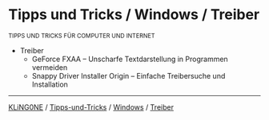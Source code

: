 # Tipps und Tricks / Windows / Treiber
<small>TIPPS UND TRICKS FÜR COMPUTER UND INTERNET</small>

* Treiber
  * GeForce FXAA – Unscharfe Textdarstellung in Programmen vermeiden
  * Snappy Driver Installer Origin – Einfache Treibersuche und Installation

---

[KLiNG0NE](https://github.com/KLiNG0NE/) / [Tipps-und-Tricks](https://github.com/KLiNG0NE/Tipps-und-Tricks) / [Windows](../Windows) / [Treiber](README.md)
